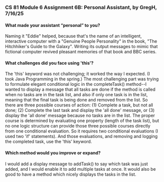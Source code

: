 ### CS 81 Module 6 Assignment 6B: Personal Assistant, by GregH, 7/16/25

#### What made your assistant “personal” to you?

Naming it "Eddie" helped, because that's the name of an intelligent, interactive computer with a "Genuine People Personality" in the book, "The Hitchhiker's Guide to the Galaxy". Writing its output messages to mimic that fictional computer revived pleasant memories of that book and BBC series.

#### What challenges did you face using 'this'?

The 'this' keyword was not challenging; it worked the way I expected. (I took Java Programming in the spring.) The most challenging part was trying to formulate elegant conditional logic in the completeTask() method--I wanted to display a message that all tasks are done if the method is called when no tasks are in the task list, and also if only one task is in the list, meaning that the final task is being done and removed from the list. So there are three possible courses of action: (1) Complete a task, but not all done; (2) Complete the last task and display the 'all done' message, or (3) display the 'all done' message because no tasks are in the list. The proper course is determined by evaluating one property (length of the task list), but no one logic structure can provide those three possible courses directly from one conditional evaluation. So it requires two conditional evaluations (I used two 'if' statements). And those evaluations, and removing and logging the completed task, use the 'this' keyword.

#### Which method would you improve or expand?

I would add a display message to addTask() to say which task was just added, and I would enable it to add multiple tasks at once. It would also be good to have a method which nicely displays the tasks in the list.
